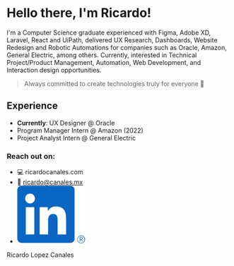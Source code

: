# Hello there, I'm Ricardo!
I'm a Computer Science graduate experienced with Figma, Adobe XD, Laravel, React and UiPath, delivered UX Research, Dashboards, Website Redesign and Robotic Automations for companies such as Oracle, Amazon, General Electric, among others. Currently, interested in Technical Project/Product Management, Automation, Web Development, and Interaction design opportunities. 
> Always committed to create technologies truly for everyone 🤩
## Experience
* **Currently**: UX Designer @ Oracle
* Program Manager Intern @ Amazon (2022)
* Project Analyst Intern @ General Electric

### Reach out on:
- 💻 ricardocanales.com
- 📩 ricardo@canales.mx
- <picture>
  <source media="(prefers-color-scheme: dark)" srcset="/images/linkedin.svg">
  <source media="(prefers-color-scheme: light)" srcset="/images/linkedin.svg">
  <img alt="Shows an illustrated sun in light mode and a moon with stars in dark mode." src="/images/linkedin.svg">
</picture> Ricardo Lopez Canales
